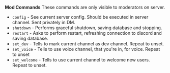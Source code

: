 __Mod Commands__
These commands are only visible to moderators on server.

- `config`      - See current server config. Should be executed in server channel. Sent privately in DM.
- `shutdown`    - Performs graceful shutdown, saving database and stopping.
- `restart`     - Asks to perform restart, refreshing connection to discord and saving database.
- `set_dev`     - Tells to mark current channel as dev channel. Repeat to unset.
- `set_voice`   - Tells to use voice channel, that you're in, for voice. Repeat to unset
- `set_welcome` - Tells to use current channel to welcome new users. Repeat to unset.
